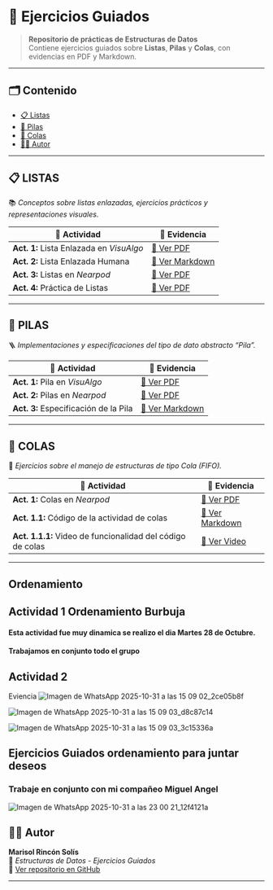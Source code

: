 # 🧠 Ejercicios Guiados

> **Repositorio de prácticas de Estructuras de Datos**  
> Contiene ejercicios guiados sobre **Listas**, **Pilas** y **Colas**, con evidencias en PDF y Markdown.

---

## 🗂️ Contenido

- [📋 Listas](#-listas)
- [🧱 Pilas](#-pilas)
- [🎢 Colas](#-colas)
- [👩‍💻 Autor](#-autor)

---

## 📋 LISTAS

📚 *Conceptos sobre listas enlazadas, ejercicios prácticos y representaciones visuales.*

| 🧩 Actividad | 📎 Evidencia |
|--------------|--------------|
| **Act. 1:** Lista Enlazada en *VisuAlgo* | [📄 Ver PDF](https://github.com/1224100827mrs-gif/EJERCICIOSGUIADOS/blob/main/Actividad1_Listas%20Enlazadas_Marisol%20Rinc%C3%B3nSol%C3%ADs.pdf) |
| **Act. 2:** Lista Enlazada Humana | [📘 Ver Markdown](https://github.com/1224100827mrs-gif/EJERCICIOSGUIADOS/blob/main/LISTAS.md) |
| **Act. 3:** Listas en *Nearpod* | [📄 Ver PDF](https://github.com/1224100827mrs-gif/EJERCICIOSGUIADOS/blob/main/Actividad2_Listas_MarisolRinconSolis.pdf) |
| **Act. 4:** Práctica de Listas | [📄 Ver PDF](https://github.com/1224100827mrs-gif/EJERCICIOSGUIADOS/blob/main/Actividad3_Pr%C3%A1ctica%20de%20listas_MarisolRinconSolis.pdf) |

---

## 🧱 PILAS

🪜 *Implementaciones y especificaciones del tipo de dato abstracto “Pila”.*

| 🧩 Actividad | 📎 Evidencia |
|--------------|--------------|
| **Act. 1:** Pila en *VisuAlgo* | [📄 Ver PDF](https://github.com/1224100827mrs-gif/EJERCICIOSGUIADOS/blob/main/Ejercicio1_PILA_VisuAlgoMarisol%20Rinc%C3%B3n%20Sol%C3%ADs.pdf) |
| **Act. 2:** Pilas en *Nearpod* | [📄 Ver PDF](https://github.com/1224100827mrs-gif/EJERCICIOSGUIADOS/blob/main/Ejercicio2_PILAS%20en%20Neardpot_%20Marisol%20Rinc%C3%B3n%20Sol%C3%ADs.pdf) |
| **Act. 3:** Especificación de la Pila | [📘 Ver Markdown](https://github.com/1224100827mrs-gif/EJERCICIOSGUIADOS/blob/main/PILA.md) |

---

## 🎢 COLAS

🚎 *Ejercicios sobre el manejo de estructuras de tipo Cola (FIFO).*

| 🧩 Actividad | 📎 Evidencia |
|--------------|--------------|
| **Act. 1:** Colas en *Nearpod* | [📄 Ver PDF](https://github.com/1224100827mrs-gif/EJERCICIOSGUIADOS/blob/main/Actividad1_Colas_NeardPot_MARISOL%20RINCON%20SOLIS.pdf) |
| **Act. 1.1:** Código de la actividad de colas | [📘 Ver Markdown](https://github.com/1224100827mrs-gif/EJERCICIOSGUIADOS/blob/main/COLAS.md) |
| **Act. 1.1.1:** Video de funcionalidad del código de colas | [🎥 Ver Video](https://github.com/1224100827mrs-gif/EJERCICIOSGUIADOS/blob/main/Unidad2%20-%20Apache%20NetBeans%20IDE%2027%202025-10-24%2018-17-07.mp4) |


---

## Ordenamiento 

## Actividad 1  Ordenamiento Burbuja
#### Esta actividad fue muy dinamica se realizo el dia Martes  28 de Octubre.
#### Trabajamos en conjunto todo el grupo


## Actividad 2 
Eviencia 
![Imagen de WhatsApp 2025-10-31 a las 15 09 02_2ce05b8f](https://github.com/user-attachments/assets/c85b6176-a2d8-446e-ab9a-68dde24834f2)

![Imagen de WhatsApp 2025-10-31 a las 15 09 03_d8c87c14](https://github.com/user-attachments/assets/bff6bb7c-3eed-44b1-9716-419632f26d15)

![Imagen de WhatsApp 2025-10-31 a las 15 09 03_3c15336a](https://github.com/user-attachments/assets/c689badb-f1fe-46fe-aa0b-4a71e400bd16)

## Ejercicios Guiados ordenamiento para juntar deseos 
### Trabaje en conjunto con mi compañeo Miguel Angel
![Imagen de WhatsApp 2025-10-31 a las 23 00 21_12f4121a](https://github.com/user-attachments/assets/3d3c4712-4511-4d23-98c2-027d49d90fce)




## 👩‍💻 Autor

**Marisol Rincón Solís**  
📘 *Estructuras de Datos - Ejercicios Guiados*  
🔗 [Ver repositorio en GitHub](https://github.com/1224100827mrs-gif/EJERCICIOSGUIADOS)

---

